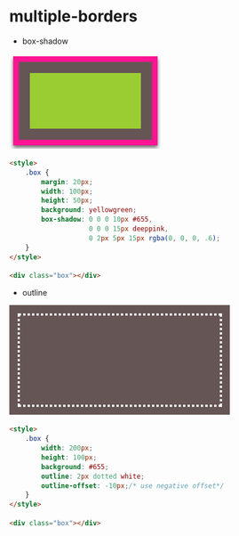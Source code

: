 # multiple-borders

- box-shadow

![](./multiple-borders(box-shadow).png)
``` html
<style>
    .box {
        margin: 20px;
        width: 100px;
        height: 50px;
        background: yellowgreen;
        box-shadow: 0 0 0 10px #655,
                    0 0 0 15px deeppink,
                    0 2px 5px 15px rgba(0, 0, 0, .6);
    }
</style>

<div class="box"></div>
```

- outline

![](./multiple-borders(outline).png)
``` html
<style>
    .box {
        width: 200px;
        height: 100px;
        background: #655;
        outline: 2px dotted white;
        outline-offset: -10px;/* use negative offset*/
    }
</style>

<div class="box"></div>
```
